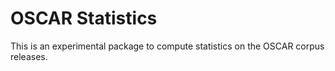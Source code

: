 # OSCAR Statistics

This is an experimental package to compute statistics on the OSCAR corpus releases.